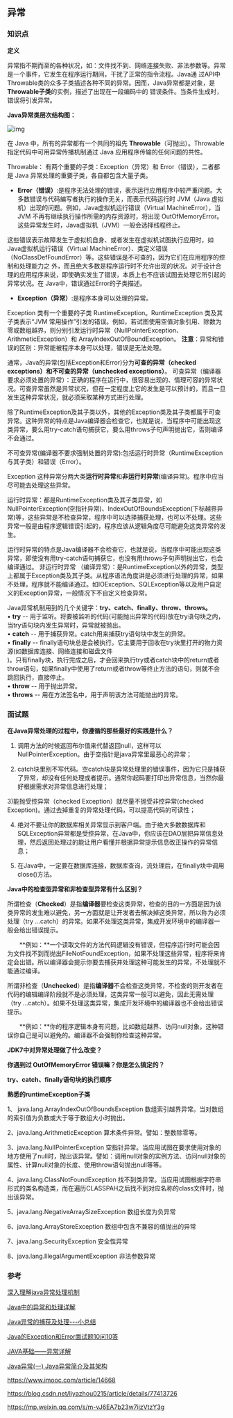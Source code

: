 ## 异常

### 知识点

**定义**

异常指不期而至的各种状况，如：文件找不到、网络连接失败、非法参数等。异常是一个事件，它发生在程序运行期间，干扰了正常的指令流程。Java通 过API中Throwable类的众多子类描述各种不同的异常。因而，Java异常都是对象，是**Throwable子类**的实例，描述了出现在一段编码中的 错误条件。当条件生成时，错误将引发异常。

**Java异常类层次结构图：**

![img](https://img-my.csdn.net/uploads/201211/27/1354020417_5176.jpg)

在 Java 中，所有的异常都有一个共同的祖先 **Throwable**（可抛出）。Throwable 指定代码中可用异常传播机制通过 Java 应用程序传输的任何问题的共性。

Throwable： 有两个重要的子类：Exception（异常）和 Error（错误），二者都是 Java 异常处理的重要子类，各自都包含大量子类。

- **Error（错误）**:是程序无法处理的错误，表示运行应用程序中较严重问题。大多数错误与代码编写者执行的操作无关，而表示代码运行时 JVM（Java 虚拟机）出现的问题。例如，Java虚拟机运行错误（Virtual MachineError），当 JVM 不再有继续执行操作所需的内存资源时，将出现 OutOfMemoryError。这些异常发生时，Java虚拟机（JVM）一般会选择线程终止。

这些错误表示故障发生于虚拟机自身、或者发生在虚拟机试图执行应用时，如Java虚拟机运行错误（Virtual MachineError）、类定义错误（NoClassDefFoundError）等。这些错误是不可查的，因为它们在应用程序的控制和处理能力之 外，而且绝大多数是程序运行时不允许出现的状况。对于设计合理的应用程序来说，即使确实发生了错误，本质上也不应该试图去处理它所引起的异常状况。在 Java中，错误通过Error的子类描述。

- **Exception（异常）**:是程序本身可以处理的异常。

Exception 类有一个重要的子类 RuntimeException。RuntimeException 类及其子类表示“JVM 常用操作”引发的错误。例如，若试图使用空值对象引用、除数为零或数组越界，则分别引发运行时异常（NullPointerException、ArithmeticException）和 ArrayIndexOutOfBoundException。
**注意**：异常和错误的区别：异常能被程序本身可以处理，错误是无法处理。

通常，Java的异常(包括Exception和Error)分为**可查的异常（checked exceptions）**和**不可查的异常（unchecked exceptions）**。
​      可查异常（编译器要求必须处置的异常）：正确的程序在运行中，很容易出现的、情理可容的异常状况。可查异常虽然是异常状况，但在一定程度上它的发生是可以预计的，而且一旦发生这种异常状况，就必须采取某种方式进行处理。

除了RuntimeException及其子类以外，其他的Exception类及其子类都属于可查异常。这种异常的特点是Java编译器会检查它，也就是说，当程序中可能出现这类异常，要么用try-catch语句捕获它，要么用throws子句声明抛出它，否则编译不会通过。

不可查异常(编译器不要求强制处置的异常):包括运行时异常（RuntimeException与其子类）和错误（Error）。

Exception 这种异常分两大类**运行时异常**和**非运行时异常**(编译异常)。程序中应当尽可能去处理这些异常。

运行时异常：都是RuntimeException类及其子类异常，如NullPointerException(空指针异常)、IndexOutOfBoundsException(下标越界异常)等，这些异常是不检查异常，程序中可以选择捕获处理，也可以不处理。这些异常一般是由程序逻辑错误引起的，程序应该从逻辑角度尽可能避免这类异常的发生。

运行时异常的特点是Java编译器不会检查它，也就是说，当程序中可能出现这类异常，即使没有用try-catch语句捕获它，也没有用throws子句声明抛出它，也会编译通过。
非运行时异常 （编译异常）：是RuntimeException以外的异常，类型上都属于Exception类及其子类。从程序语法角度讲是必须进行处理的异常，如果不处理，程序就不能编译通过。如IOException、SQLException等以及用户自定义的Exception异常，一般情况下不自定义检查异常。



Java异常机制用到的几个关键字：**try、catch、finally、throw、throws。**<br/>
• **try**        -- 用于监听。将要被监听的代码(可能抛出异常的代码)放在try语句块之内，当try语句块内发生异常时，异常就被抛出。<br/>
• **catch**   -- 用于捕获异常。catch用来捕获try语句块中发生的异常。<br/>
• **finally**  -- finally语句块总是会被执行。它主要用于回收在try块里打开的物力资源(如数据库连接、网络连接和磁盘文件<br/>)。只有finally块，执行完成之后，才会回来执行try或者catch块中的return或者throw语句，如果finally中使用了return或者throw等终止方法的语句，则就不会跳回执行，直接停止。<br/>
• **throw**   -- 用于抛出异常。<br/>
• **throws** -- 用在方法签名中，用于声明该方法可能抛出的异常。


### 面试题

**在Java异常处理的过程中，你遵循的那些最好的实践是什么？**

1) 调用方法的时候返回布尔值来代替返回null，这样可以 NullPointerException。由于空指针是java异常里最恶心的异常；

2) catch块里别不写代码。空catch块是异常处理里的错误事件，因为它只是捕获了异常，却没有任何处理或者提示。通常你起码要打印出异常信息，当然你最好根据需求对异常信息进行处理；

3)能抛受控异常（checked Exception）就尽量不抛受非控异常(checked Exception)。通过去掉重复的异常处理代码，可以提高代码的可读性；

4) 绝对不要让你的数据库相关异常显示到客户端。由于绝大多数数据库和SQLException异常都是受控异常，在Java中，你应该在DAO层把异常信息处理，然后返回处理过的能让用户看懂并根据异常提示信息改正操作的异常信息；

5) 在Java中，一定要在数据库连接，数据库查询，流处理后，在finally块中调用close()方法。

 **Java中的检查型异常和非检查型异常有什么区别？**

所谓检查（**Checked**）是指**编译器**要检查这类异常，检查的目的一方面是因为该类异常的发生难以避免，另一方面就是让开发者去解决掉这类异常，所以称为必须处理（try ...catch）的异常。如果不处理这类异常，集成开发环境中的编译器一般会给出错误提示。

　　**例如：**一个读取文件的方法代码逻辑没有错误，但程序运行时可能会因为文件找不到而抛出FileNotFoundException，如果不处理这些异常，程序将来肯定会出错。所以编译器会提示你要去捕获并处理这种可能发生的异常，不处理就不能通过编译。

所谓非检查（**Unchecked**）是指**编译器**不会检查这类异常，不检查的则开发者在代码的编辑编译阶段就不是必须处理，这类异常一般可以避免，因此无需处理（try ...catch）。如果不处理这类异常，集成开发环境中的编译器也不会给出错误提示。

　　**例如：**你的程序逻辑本身有问题，比如数组越界、访问null对象，这种错误你自己是可以避免的。编译器不会强制你检查这种异常。

**JDK7中对异常处理做了什么改变？**

**你遇到过 OutOfMemoryError 错误嘛？你是怎么搞定的？**

**try、catch、finally语句块的执行顺序**

**熟悉的runtimeException子类**

1、 java.lang.ArrayIndexOutOfBoundsException
数组索引越界异常。当对数组的索引值为负数或大于等于数组大小时抛出。

2、java.lang.ArithmeticException
算术条件异常。譬如：整数除零等。

3、java.lang.NullPointerException
空指针异常。当应用试图在要求使用对象的地方使用了null时，抛出该异常。譬如：调用null对象的实例方法、访问null对象的属性、计算null对象的长度、使用throw语句抛出null等等。

4、java.lang.ClassNotFoundException
找不到类异常。当应用试图根据字符串形式的类名构造类，而在遍历CLASSPAH之后找不到对应名称的class文件时，抛出该异常。

5、java.lang.NegativeArraySizeException  数组长度为负异常 

6、java.lang.ArrayStoreException 数组中包含不兼容的值抛出的异常

7、java.lang.SecurityException 安全性异常

8、java.lang.IllegalArgumentException 非法参数异常



### 参考

[深入理解java异常处理机制](https://blog.csdn.net/hguisu/article/details/6155636)

[Java中的异常和处理详解](https://www.cnblogs.com/lulipro/p/7504267.html)

[Java异常的捕获及处理---小总结](https://blog.csdn.net/jakezhang1990/article/details/72880700)

[Java的Exception和Error面试题10问10答](https://www.oschina.net/translate/10-java-exception-and-error-interview-questions-answers-programming)

[JAVA基础——异常详解](https://www.cnblogs.com/hysum/p/7112011.html)

[Java异常(一) Java异常简介及其架构](https://www.cnblogs.com/skywang12345/p/3544168.html)

https://www.imooc.com/article/14668

https://blog.csdn.net/liyazhou0215/article/details/77413726

https://mp.weixin.qq.com/s/m-vJ6EA7b23w7ijzVtzY3g 
